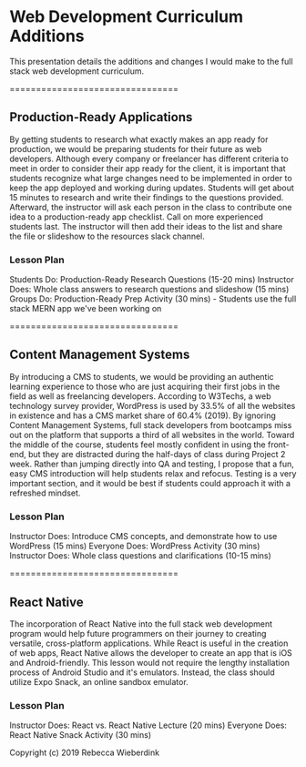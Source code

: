 # Web Development Curriculum Additions

This presentation details the additions and changes I would make to the full stack web development curriculum.

================================
## Production-Ready Applications
By getting students to research what exactly makes an app ready for production, we would be preparing students for their future as web developers. Although every company or freelancer has different criteria to meet in order to consider their app ready for the client, it is important that students recognize what large changes need to be implemented in order to keep the app deployed and working during updates. Students will get about 15 minutes to research and write their findings to the questions provided. Afterward, the instructor will ask each person in the class to contribute one idea to a production-ready app checklist. Call on more experienced students last. The instructor will then add their ideas to the list and share the file or slideshow to the resources slack channel. 

### Lesson Plan
Students Do: Production-Ready Research Questions (15-20 mins)
Instructor Does: Whole class answers to research questions and slideshow (15 mins)
Groups Do: Production-Ready Prep Activity (30 mins) - Students use the full stack MERN app we've been working on 

================================
## Content Management Systems 
By introducing a CMS to students, we would be providing an authentic learning experience to those who are just acquiring their first jobs in the field as well as freelancing developers. According to W3Techs, a web technology survey provider, WordPress is used by 33.5% of all the websites in existence and has a CMS market share of 60.4% (2019). By ignoring Content Management Systems, full stack developers from bootcamps miss out on the platform that supports a third of all websites in the world. Toward the middle of the course, students feel mostly confident in using the front-end, but they are distracted during the half-days of class during Project 2 week. Rather than jumping directly into QA and testing, I propose that a fun, easy CMS introduction will help students relax and refocus. Testing is a very important section, and it would be best if students could approach it with a refreshed mindset. 

### Lesson Plan 
Instructor Does: Introduce CMS concepts, and demonstrate how to use WordPress (15 mins)
Everyone Does: WordPress Activity (30 mins)
Instructor Does: Whole class questions and clarifications (10-15 mins)

================================
## React Native
The incorporation of React Native into the full stack web development program would help future programmers on their journey to creating versatile, cross-platform applications. While React is useful in the creation of web apps, React Native allows the developer to create an app that is iOS and Android-friendly. This lesson would not require the lengthy installation process of Android Studio and it's emulators. Instead, the class should utilize Expo Snack, an online sandbox emulator. 

### Lesson Plan 
Instructor Does: React vs. React Native Lecture (20 mins)
Everyone Does: React Native Snack Activity (30 mins) 

Copyright (c) 2019 Rebecca Wieberdink
